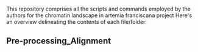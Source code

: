 This repository comprises all the scripts and commands employed by the authors for the chromatin landscape in artemia franciscana project Here's an overview delineating the contents of each file/folder:
## Pre-processing_Alignment[]()
